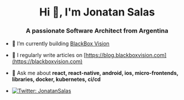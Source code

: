<h1 align="center">Hi 👋, I'm Jonatan Salas</h1>
<h3 align="center">A passionate Software Architect from Argentina </h3>

- 🔭 I’m currently building [BlackBox Vision](https://blackboxvision.com)

- 📝 I regularly write articles on [https://blog.blackboxvision.com](https://blackboxvision.com)

- 💬 Ask me about **react, react-native, android, ios, micro-frontends, libraries, docker, kubernetes, ci/cd**

- [![Twitter: JonatanSalas](https://img.shields.io/twitter/follow/jonatan_salas)](https://twitter.com/jonatan_salas)

<!--

### Hi there 👋

**JonatanSalas/JonatanSalas** is a ✨ _special_ ✨ repository because its `README.md` (this file) appears on your GitHub profile.

Here are some ideas to get you started:

- 🔭 I’m currently working on ...
- 🌱 I’m currently learning ...
- 👯 I’m looking to collaborate on ...
- 🤔 I’m looking for help with ...
- 💬 Ask me about ...
- 📫 How to reach me: ...
- 😄 Pronouns: ...
- ⚡ Fun fact: ...
-->
